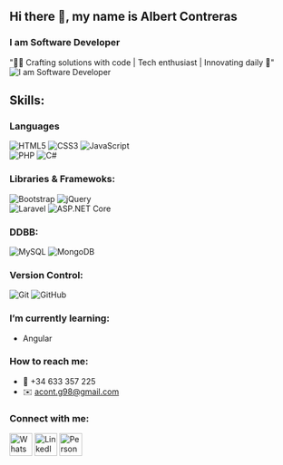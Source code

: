 ## Hi there 👋, my name is Albert Contreras
### **I am Software Developer**
"👨‍💻 Crafting solutions with code | Tech enthusiast | Innovating daily 🚀"
![I am Software Developer](https://media.licdn.com/dms/image/D4D16AQGi4cCndmbLHQ/profile-displaybackgroundimage-shrink_350_1400/0/1715430108925?e=1720656000&v=beta&t=mbHoYR7F0AJbV5gQg859kssZ4iSAj3mHbDN7aaCfn5o)

## Skills:
### Languages
![HTML5](https://img.shields.io/badge/html5-%23E34F26.svg?style=for-the-badge&logo=html5&logoColor=white) ![CSS3](https://img.shields.io/badge/css3-%231572B6.svg?style=for-the-badge&logo=css3&logoColor=white) ![JavaScript](https://img.shields.io/badge/javascript-%23323330.svg?style=for-the-badge&logo=javascript&logoColor=%23F7DF1E)<br>![PHP](https://img.shields.io/badge/php-%23777BB4.svg?style=for-the-badge&logo=php&logoColor=white) ![C#](https://img.shields.io/badge/c%23-%239E559A.svg?style=for-the-badge&logo=csharp&logoColor=white)

### Libraries & Framewoks:
![Bootstrap](https://img.shields.io/badge/bootstrap-%238511FA.svg?style=for-the-badge&logo=bootstrap&logoColor=white) ![jQuery](https://img.shields.io/badge/jquery-%230769AD.svg?style=for-the-badge&logo=jquery&logoColor=white)
<br>![Laravel](https://img.shields.io/badge/laravel-%23FF2D20.svg?style=for-the-badge&logo=laravel&logoColor=white) ![ASP.NET Core](https://img.shields.io/badge/ASP.NET%20Core-%23512BD4.svg?style=for-the-badge&logo=.net&logoColor=white)

### DDBB:
![MySQL](https://img.shields.io/badge/mysql-4479A1.svg?style=for-the-badge&logo=mysql&logoColor=white) ![MongoDB](https://img.shields.io/badge/MongoDB-%234ea94b.svg?style=for-the-badge&logo=mongodb&logoColor=white)

### Version Control:
![Git](https://img.shields.io/badge/git-%23F05033.svg?style=for-the-badge&logo=git&logoColor=white) ![GitHub](https://img.shields.io/badge/github-%23121011.svg?style=for-the-badge&logo=github&logoColor=white)

### I’m currently learning:
* Angular

### How to reach me:
- 📱 +34 633 357 225
- ✉️ acont.g98@gmail.com

### Connect with me:
[<img src='https://img.icons8.com/color/48/000000/whatsapp.png' alt='WhatsApp' height='40'>](https://wa.me/633357225) 
[<img src='https://img.icons8.com/fluent/48/000000/linkedin.png' alt='LinkedIn' height='40'>](https://linkedin.com/in/albert-contreras-g)
[<img src='https://img.icons8.com/fluent/48/000000/domain.png' alt='Personal Website' height='40'>](https://albertcontreras98.github.io)
